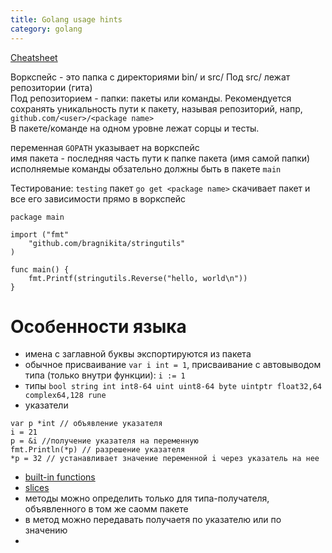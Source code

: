 ```yaml
---
title: Golang usage hints
category: golang
---
```

[Cheatsheet](https://devhints.io/go)

Воркспейс - это папка с директориями bin/ и src/
Под src/ лежат репозитории (гита)  
Под репозиторием - папки: пакеты или команды. Рекомендуется сохранять уникальность пути к пакету, называя репозиторий, напр, `github.com/<user>/<package name>`  
В пакете/команде на одном уровне лежат сорцы и тесты.

переменная `GOPATH` указывает на воркспейс  
имя пакета - последняя часть пути к папке пакета (имя самой папки)  
исполняемые команды обзательно должны быть в пакете `main`

Тестирование: `testing` пакет
`go get <package name>` скачивает пакет и все его зависимости прямо в воркспейс

```golang
package main

import ("fmt"
	"github.com/bragnikita/stringutils"
)

func main() {
	fmt.Printf(stringutils.Reverse("hello, world\n"))
}
```

# Особенности языка
* имена с заглавной буквы экспортируются из пакета
* обычное присваивание `var i int = 1`, присваивание с автовыводом типа (только внутри функции): `i := 1`
* типы `bool string int int8-64 uint uint8-64 byte uintptr float32,64 complex64,128 rune`
* указатели
```golang
var p *int // объявление указателя
i = 21
p = &i //получение указателя на переменную
fmt.Println(*p) // разрешение указателя
*p = 32 // устанавливает значение переменной i через указатель на нее
```
* [built-in functions](https://golang.org/pkg/builtin/#append)
* [slices](https://blog.golang.org/go-slices-usage-and-internals)
* методы можно определить только для типа-получателя, объявленного в том же саомм пакете
* в метод можно передавать получаетя по указателю или по значению
* 
